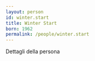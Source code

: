 ```yaml
---
layout: person
id: winter.start
title: Winter Start
born: 1962
permalink: /people/winter.start
---
```


Dettagli della persona 